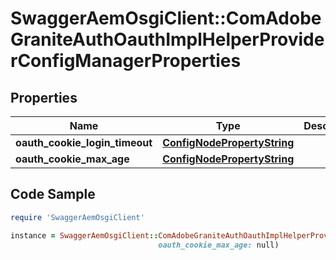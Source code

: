# SwaggerAemOsgiClient::ComAdobeGraniteAuthOauthImplHelperProviderConfigManagerProperties

## Properties

Name | Type | Description | Notes
------------ | ------------- | ------------- | -------------
**oauth_cookie_login_timeout** | [**ConfigNodePropertyString**](ConfigNodePropertyString.md) |  | [optional] 
**oauth_cookie_max_age** | [**ConfigNodePropertyString**](ConfigNodePropertyString.md) |  | [optional] 

## Code Sample

```ruby
require 'SwaggerAemOsgiClient'

instance = SwaggerAemOsgiClient::ComAdobeGraniteAuthOauthImplHelperProviderConfigManagerProperties.new(oauth_cookie_login_timeout: null,
                                 oauth_cookie_max_age: null)
```


